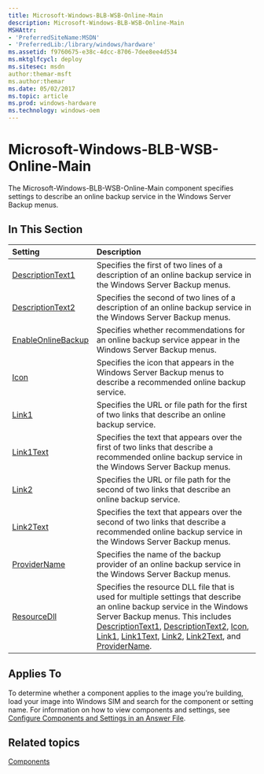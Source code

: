 ```yaml
---
title: Microsoft-Windows-BLB-WSB-Online-Main
description: Microsoft-Windows-BLB-WSB-Online-Main
MSHAttr:
- 'PreferredSiteName:MSDN'
- 'PreferredLib:/library/windows/hardware'
ms.assetid: f9760675-e38c-4dcc-8706-7dee8ee4d534
ms.mktglfcycl: deploy
ms.sitesec: msdn
author:themar-msft
ms.author:themar
ms.date: 05/02/2017
ms.topic: article
ms.prod: windows-hardware
ms.technology: windows-oem
---
```

# Microsoft-Windows-BLB-WSB-Online-Main

The Microsoft-Windows-BLB-WSB-Online-Main component specifies settings to describe an online backup service in the Windows Server Backup menus.

## In This Section

| Setting                 | Description                                                                           |
|:------------------------|:--------------------------------------------------------------------------------------|
| [DescriptionText1](microsoft-windows-blb-wsb-online-main-descriptiontext1.md) | Specifies the first of two lines of a description of an online backup service in the Windows Server Backup menus. |
| [DescriptionText2](microsoft-windows-blb-wsb-online-main-descriptiontext2.md) | Specifies the second of two lines of a description of an online backup service in the Windows Server Backup menus. |
| [EnableOnlineBackup](microsoft-windows-blb-wsb-online-main-enableonlinebackup.md) | Specifies whether recommendations for an online backup service appear in the Windows Server Backup menus. |
| [Icon](microsoft-windows-blb-wsb-online-main-icon.md) | Specifies the icon that appears in the Windows Server Backup menus to describe a recommended online backup service. |
| [Link1](microsoft-windows-blb-wsb-online-main-link1.md) | Specifies the URL or file path for the first of two links that describe an online backup service.   |
| [Link1Text](microsoft-windows-blb-wsb-online-main-link1text.md)   | Specifies the text that appears over the first of two links that describe a recommended online backup service in the Windows Server Backup menus. |
| [Link2](microsoft-windows-blb-wsb-online-main-link2.md) | Specifies the URL or file path for the second of two links that describe an online backup service.  |
| [Link2Text](microsoft-windows-blb-wsb-online-main-link2text.md) | Specifies the text that appears over the second of two links that describe a recommended online backup service in the Windows Server Backup menus.  |
| [ProviderName](microsoft-windows-blb-wsb-online-main-providername.md) | Specifies the name of the backup provider of an online backup service in the Windows Server Backup menus. |
| [ResourceDll](microsoft-windows-blb-wsb-online-main-resourcedll.md) | Specifies the resource DLL file that is used for multiple settings that describe an online backup service in the Windows Server Backup menus. This includes [DescriptionText1](microsoft-windows-blb-wsb-online-main-descriptiontext1.md), [DescriptionText2](microsoft-windows-blb-wsb-online-main-descriptiontext2.md), [Icon](microsoft-windows-blb-wsb-online-main-icon.md), [Link1](microsoft-windows-blb-wsb-online-main-link1.md), [Link1Text](microsoft-windows-blb-wsb-online-main-link1text.md), [Link2](microsoft-windows-blb-wsb-online-main-link2.md), [Link2Text](microsoft-windows-blb-wsb-online-main-link2text.md), and [ProviderName](microsoft-windows-blb-wsb-online-main-providername.md). |

## Applies To

To determine whether a component applies to the image you’re building, load your image into Windows SIM and search for the component or setting name. For information on how to view components and settings, see [Configure Components and Settings in an Answer File](https://docs.microsoft.com/en-us/windows-hardware/customize/desktop/wsim/configure-components-and-settings-in-an-answer-file).

## Related topics

[Components](components-b-unattend.md)
